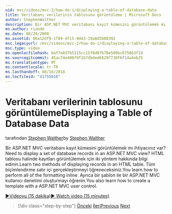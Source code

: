 ```yaml
---
uid: mvc/videos/mvc-2/how-do-i/displaying-a-table-of-database-data
title: Veritabanı verilerinin tablosunu görüntüleme | Microsoft Docs
author: StephenWalther
description: Bir ASP.NET MVC veritabanı kayıt kümesini görüntülemek mı ihtiyacınız var? HTML tablosu halinde kayıtları görüntülemek için iki yöntem hakkında bilgi edinin. Tüm t yapmayı öğrenin...
ms.author: riande
ms.date: 08/20/2008
ms.assetid: 00a12df9-1f89-4fc5-9d43-19a8d5b80392
msc.legacyurl: /mvc/videos/mvc-2/how-do-i/displaying-a-table-of-database-data
msc.type: video
ms.openlocfilehash: baf7a037b5315cc15f8d0fb78e509bc675863f18
ms.sourcegitcommit: 45ac74e400f9f2b7dbded66297730f6f14a4eb25
ms.translationtype: MT
ms.contentlocale: tr-TR
ms.lasthandoff: 08/16/2018
ms.locfileid: "41755616"
---
```

<a name="displaying-a-table-of-database-data"></a><span data-ttu-id="3abb1-105">Veritabanı verilerinin tablosunu görüntüleme</span><span class="sxs-lookup"><span data-stu-id="3abb1-105">Displaying a Table of Database Data</span></span>
====================
<span data-ttu-id="3abb1-106">tarafından [Stephen Walther](https://github.com/StephenWalther)</span><span class="sxs-lookup"><span data-stu-id="3abb1-106">by [Stephen Walther](https://github.com/StephenWalther)</span></span>

<span data-ttu-id="3abb1-107">Bir ASP.NET MVC veritabanı kayıt kümesini görüntülemek mı ihtiyacınız var?</span><span class="sxs-lookup"><span data-stu-id="3abb1-107">Need to display a set of database records in an ASP.NET MVC view?</span></span> <span data-ttu-id="3abb1-108">HTML tablosu halinde kayıtları görüntülemek için iki yöntem hakkında bilgi edinin.</span><span class="sxs-lookup"><span data-stu-id="3abb1-108">Learn two methods of displaying records in an HTML table.</span></span> <span data-ttu-id="3abb1-109">Tüm biçimlendirme satır içi gerçekleştirmeyi öğreneceksiniz.</span><span class="sxs-lookup"><span data-stu-id="3abb1-109">You learn how to perform all of the formatting inline.</span></span> <span data-ttu-id="3abb1-110">Ayrıca bir şablon ile bir ASP.NET MVC kullanıcı denetimi oluşturmayı öğrenin.</span><span class="sxs-lookup"><span data-stu-id="3abb1-110">You also learn how to create a template with a ASP.NET MVC user control.</span></span>

[<span data-ttu-id="3abb1-111">&#9654;Videoyu (15 dakika)</span><span class="sxs-lookup"><span data-stu-id="3abb1-111">&#9654; Watch video (15 minutes)</span></span>](https://channel9.msdn.com/Blogs/ASP-NET-Site-Videos/displaying-a-table-of-database-data)

> [!div class="step-by-step"]
> <span data-ttu-id="3abb1-112">[Önceki](creating-model-classes-with-linq-to-sql.md)
> [İleri](what-is-aspnet-mvc-80-minute-technical-video-for-developers-building-nerddinner.md)</span><span class="sxs-lookup"><span data-stu-id="3abb1-112">[Previous](creating-model-classes-with-linq-to-sql.md)
[Next](what-is-aspnet-mvc-80-minute-technical-video-for-developers-building-nerddinner.md)</span></span>
